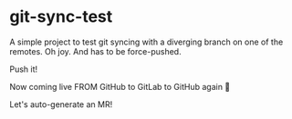 # git-sync-test

A simple project to test git syncing with a diverging branch on one of the remotes. Oh joy. And has to be force-pushed.

Push it!

Now coming live FROM GitHub to GitLab to GitHub again :tada:

Let's auto-generate an MR!
